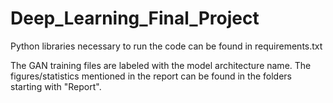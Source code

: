 # Deep_Learning_Final_Project

Python libraries necessary to run the code can be found in requirements.txt

The GAN training files are labeled with the model architecture name. The figures/statistics mentioned in the report can be found in the folders starting with "Report".

